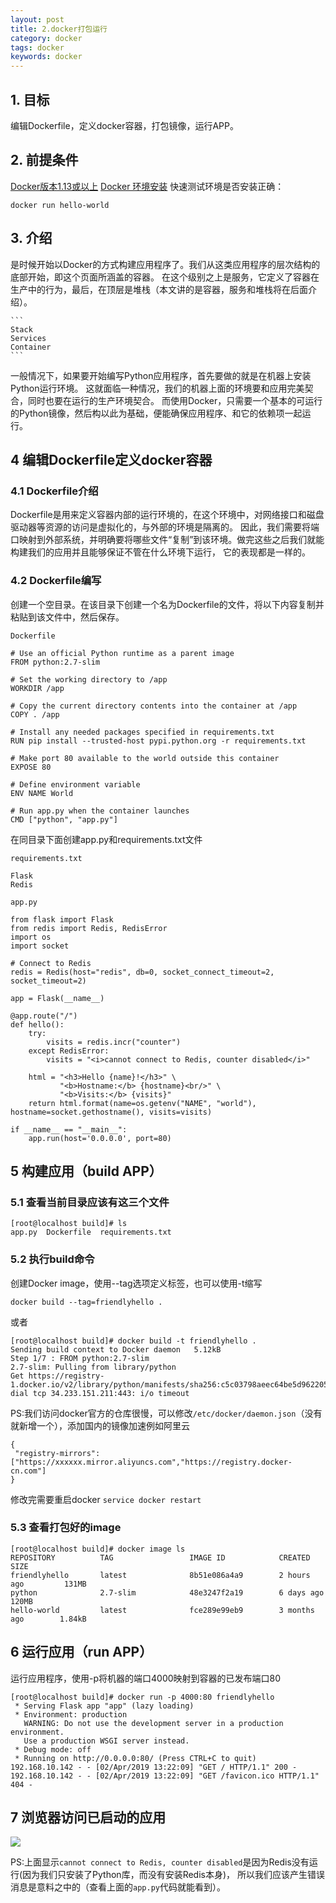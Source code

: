 ```yaml
---
layout: post
title: 2.docker打包运行
category: docker
tags: docker
keywords: docker
---
```


## 1. 目标
   编辑Dockerfile，定义docker容器，打包镜像，运行APP。



## 2. 前提条件
   <a href = "https://docs.docker.com/engine/installation/">Docker版本1.13或以上</a>
   <a href = "https://blog.developabc.com/2019/04/01/docker-install.html">Docker 环境安装</a>
   快速测试环境是否安装正确：
   ```
   docker run hello-world
   ```
## 3. 介绍

   是时候开始以Docker的方式构建应用程序了。我们从这类应用程序的层次结构的底部开始，即这个页面所涵盖的容器。
   在这个级别之上是服务，它定义了容器在生产中的行为，最后，在顶层是堆栈（本文讲的是容器，服务和堆栈将在后面介绍）。
   
    ```
    Stack
    Services
    Container
    ```
   一般情况下，如果要开始编写Python应用程序，首先要做的就是在机器上安装Python运行环境。
   这就面临一种情况，我们的机器上面的环境要和应用完美契合，同时也要在运行的生产环境契合。
   而使用Docker，只需要一个基本的可运行的Python镜像，然后构以此为基础，便能确保应用程序、和它的依赖项一起运行。

## 4 编辑Dockerfile定义docker容器

### 4.1 Dockerfile介绍
   Dockerfile是用来定义容器内部的运行环境的，在这个环境中，对网络接口和磁盘驱动器等资源的访问是虚拟化的，与外部的环境是隔离的。
   因此，我们需要将端口映射到外部系统，并明确要将哪些文件“复制”到该环境。做完这些之后我们就能构建我们的应用并且能够保证不管在什么环境下运行，
   它的表现都是一样的。
   
### 4.2 Dockerfile编写
   创建一个空目录。在该目录下创建一个名为Dockerfile的文件，将以下内容复制并粘贴到该文件中，然后保存。
   
   `Dockerfile`
   
   ```
   # Use an official Python runtime as a parent image
   FROM python:2.7-slim
   
   # Set the working directory to /app
   WORKDIR /app
   
   # Copy the current directory contents into the container at /app
   COPY . /app
   
   # Install any needed packages specified in requirements.txt
   RUN pip install --trusted-host pypi.python.org -r requirements.txt
   
   # Make port 80 available to the world outside this container
   EXPOSE 80
   
   # Define environment variable
   ENV NAME World
   
   # Run app.py when the container launches
   CMD ["python", "app.py"]
   ```
   
   在同目录下面创建app.py和requirements.txt文件
   
   `requirements.txt`
   ```
   Flask
   Redis
   ```
   `app.py`
   ```
   from flask import Flask
   from redis import Redis, RedisError
   import os
   import socket
   
   # Connect to Redis
   redis = Redis(host="redis", db=0, socket_connect_timeout=2, socket_timeout=2)
   
   app = Flask(__name__)
   
   @app.route("/")
   def hello():
       try:
           visits = redis.incr("counter")
       except RedisError:
           visits = "<i>cannot connect to Redis, counter disabled</i>"
   
       html = "<h3>Hello {name}!</h3>" \
              "<b>Hostname:</b> {hostname}<br/>" \
              "<b>Visits:</b> {visits}"
       return html.format(name=os.getenv("NAME", "world"), hostname=socket.gethostname(), visits=visits)
   
   if __name__ == "__main__":
       app.run(host='0.0.0.0', port=80)
   ```
## 5 构建应用（build APP）

### 5.1 查看当前目录应该有这三个文件
   
   ```
   [root@localhost build]# ls
   app.py  Dockerfile  requirements.txt
   ```
   
### 5.2 执行build命令

   创建Docker image，使用--tag选项定义标签，也可以使用-t缩写
   
   ```
   docker build --tag=friendlyhello .
   ```
   或者
   ```
   [root@localhost build]# docker build -t friendlyhello .
   Sending build context to Docker daemon   5.12kB
   Step 1/7 : FROM python:2.7-slim
   2.7-slim: Pulling from library/python
   Get https://registry-1.docker.io/v2/library/python/manifests/sha256:c5c03798aeec64be5d962205db2fdacc66b7beb7a2d3bdad2f2d84fda5f53dfb: dial tcp 34.233.151.211:443: i/o timeout
   ```
   
   PS:我们访问docker官方的仓库很慢，可以修改`/etc/docker/daemon.json`（没有就新增一个），添加国内的镜像加速例如阿里云
   ```
   {
    "registry-mirrors": ["https://xxxxxx.mirror.aliyuncs.com","https://registry.docker-cn.com"]
   }
   ```
   修改完需要重启docker `service docker restart`
   
### 5.3 查看打包好的image

   ```
   [root@localhost build]# docker image ls
   REPOSITORY          TAG                 IMAGE ID            CREATED             SIZE
   friendlyhello       latest              8b51e086a4a9        2 hours ago         131MB
   python              2.7-slim            48e3247f2a19        6 days ago          120MB
   hello-world         latest              fce289e99eb9        3 months ago        1.84kB
   ```
   
## 6 运行应用（run APP）
   
   运行应用程序，使用-p将机器的端口4000映射到容器的已发布端口80
   ```
   [root@localhost build]# docker run -p 4000:80 friendlyhello
    * Serving Flask app "app" (lazy loading)
    * Environment: production
      WARNING: Do not use the development server in a production environment.
      Use a production WSGI server instead.
    * Debug mode: off
    * Running on http://0.0.0.0:80/ (Press CTRL+C to quit)
   192.168.10.142 - - [02/Apr/2019 13:22:09] "GET / HTTP/1.1" 200 -
   192.168.10.142 - - [02/Apr/2019 13:22:09] "GET /favicon.ico HTTP/1.1" 404 -

   ```
   
## 7 浏览器访问已启动的应用

   <img src="http://github-blog.oss-cn-shenzhen.aliyuncs.com/2019-4-2.png"/>
   
   PS:上面显示`cannot connect to Redis, counter disabled`是因为Redis没有运行(因为我们只安装了Python库，而没有安装Redis本身)，
   所以我们应该产生错误消息是意料之中的（查看上面的`app.py`代码就能看到）。
   